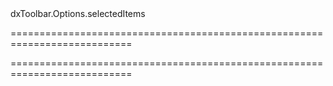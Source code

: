 <!--id-->dxToolbar.Options.selectedItems<!--/id-->
===========================================================================
<!--hidden--><!--/hidden-->
===========================================================================

